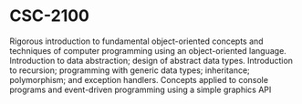 # CSC-2100
Rigorous introduction to fundamental object-oriented concepts and techniques of computer programming using an object-oriented language. Introduction to data abstraction; design of abstract data types. Introduction to recursion; programming with generic data types; inheritance; polymorphism; and exception handlers. Concepts applied to console programs and event-driven programming using a simple graphics API
